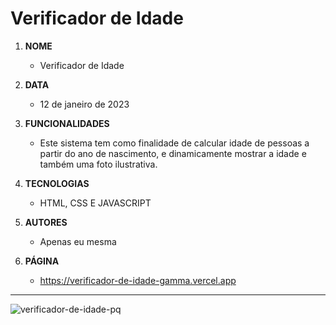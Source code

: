 # Verificador de Idade

1. **NOME** 
   - Verificador de Idade

2. **DATA** 
   - 12 de janeiro de 2023

3. **FUNCIONALIDADES** 
   - Este sistema tem como finalidade de calcular idade de pessoas a partir do ano de nascimento, e dinamicamente mostrar a idade e também uma foto ilustrativa.

4. **TECNOLOGIAS** 
   - HTML, CSS E JAVASCRIPT

5. **AUTORES** 
   - Apenas eu mesma

6. **PÁGINA** 
   - https://verificador-de-idade-gamma.vercel.app
   
---
   
![verificador-de-idade-pq](https://user-images.githubusercontent.com/110750885/228999073-80ab4f59-0028-485d-8051-fbc0873872de.png)
